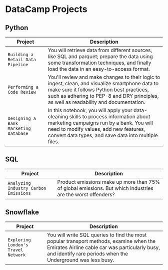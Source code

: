 # DataCamp Projects

## Python
| Project | Description |
| --- | --- |
| `Building a Retail Data Pipeline` | You will retrieve data from different sources, like SQL and parquet; prepare the data using some transformation techniques, and finally load the data in an easy-to-access format. |
| `Performing a Code Review` | You'll review and make changes to their logic to ingest, clean, and visualize smartphone data to make sure it follows Python best practices, such as adhering to PEP-8 and DRY principles, as well as readability and documentation. |
| `Designing a Bank Marketing Database` | In this notebook, you will apply your data-cleaning skills to process information about marketing campaigns run by a bank. You will need to modify values, add new features, convert data types, and save data into multiple files. |

## SQL
| Project | Description |
| --- | --- |
| `Analyzing Industry Carbon Emissions` | Product emissions make up more than 75% of global emissions. But which industries are the worst offenders? |

## Snowflake
| Project | Description |
| --- | --- |
| `Exploring London's Travel Network` | You will write SQL queries to find the most popular transport methods, examine when the Emirates Airline cable car was particularly busy, and identify rare periods when the Underground was less busy. |
